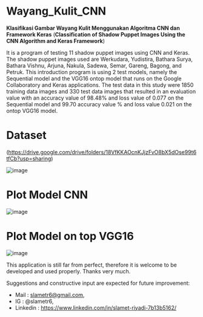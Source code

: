 # Wayang_Kulit_CNN
**Klasifikasi Gambar Wayang Kulit Menggunakan Algoritma CNN dan Framework Keras** (**Classification of Shadow Puppet Images Using the CNN Algorithm and Keras Framework**)

It is a program of testing 11 shadow puppet images using CNN and Keras. The shadow puppet images used are Werkudara, Yudistira, Bathara Surya, Bathara Vishnu, Arjuna, Nakula, Sadewa, Semar, Gareng, Bagong, and Petruk. This introduction program is using 2 test models, namely the Sequential model and the VGG16 ontop model that runs on the Google Collaboratory and Keras applications. The test data in this study were 1850 training data images and 330 test data images that resulted in an evaluation value with an accuracy value of 98.48% and loss value of 0.077 on the Sequential model and 99.70 accuracy value % and loss value 0.021 on the ontop VGG16 model.

# Dataset 
(https://drive.google.com/drive/folders/18VfKKAOcnKJjzFvO8bX5dOse99t6tfCb?usp=sharing)

![image](https://user-images.githubusercontent.com/53107522/128457765-da359b73-79a7-41da-9e70-35c217d3e558.png)

# Plot Model CNN
![image](https://user-images.githubusercontent.com/53107522/128457842-8a275968-5464-4c0e-9dd7-8fe0ecaee01b.png)

# Plot Model on top VGG16
![image](https://user-images.githubusercontent.com/53107522/128457904-4aa3fa9d-5648-48aa-8f62-4a905c865c7d.png)

This application is still far from perfect, therefore it is welcome to be developed and used properly. Thanks very much.

Suggestions and constructive input are expected for future improvement:
* Mail : slametr6@gmail.com, 
* IG : @slametr6, 
* Linkedin : https://www.linkedin.com/in/slamet-riyadi-7b13b5162/
